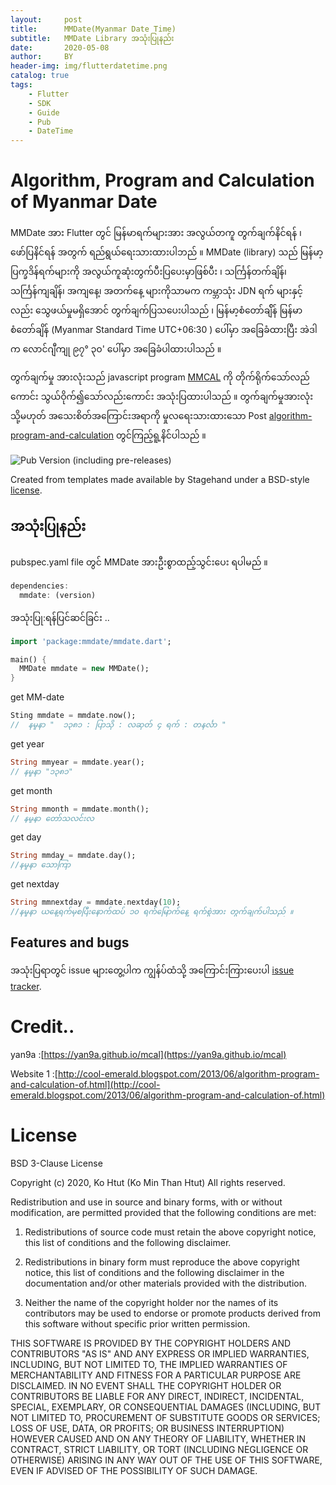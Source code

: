 ```yaml
---
layout:     post
title:      MMDate(Myanmar Date Time)
subtitle:   MMDate Library အသုံးပြုနည်း
date:       2020-05-08
author:     BY
header-img: img/flutterdatetime.png
catalog: true
tags:
    - Flutter
    - SDK
    - Guide
    - Pub
    - DateTime
---
```

# Algorithm, Program and Calculation of Myanmar Date

MMDate အား Flutter တွင် မြန်မာရက်များအား အလွယ်တကူ တွက်ချက်နိင်ရန် ၊ ဖော်ပြနိင်ရန် အတွက် ရည်ရွယ်ရေးသားထားပါဘည် ။ MMDate (library) သည် မြန်မာ့ပြက္ခဒိန်ရက်များကို အလွယ်ကူဆုံးတွက်ပီးပြပေးမှာဖြစ်ပီး ၊ သင်္ကြန်တက်ချိန်၊ သင်္ကြန်ကျချိန်၊ အကျနေ့၊ အတက်နေ့ များကိုသာမက ကမ္ဘာသုံး JDN ရက် များနှင့်လည်း သွေဖယ်မှုမရှိအောင် တွက်ချက်ပြသပေးပါသည် ၊ မြန်မာ့စံတော်ချ်ိန် မြန်မာစံတော်ချိန် (Myanmar Standard Time UTC+06:30 ) ပေါ်မှာ အခြေခံထားပြီး အဲဒါက လောင်ဂျီကျု ၉၇° ၃၀' ပေါ်မှာ အခြေခံပါထားပါသည် ။

တွက်ချက်မှု အားလုံးသည် javascript program [MMCAL](https://yan9a.github.io/mcal) ကို တိုက်ရိုက်သော်လည်ကောင်း သွယ်ဝိုက်၍သော်လည်းကောင်း အသုံးပြထားပါသည် ။ တွက်ချက်မှုအားလုံး သို့မဟုတ် အသေးစိတ်အကြောင်းအရာကို မှုလရေးသားထားသော Post [algorithm-program-and-calculation](http://coolemerald.blogspot.com/2013/06/algorithm-program-and-calculation-of.html) တွင်ကြည့်ရူ့နိင်ပါသည် ။

![Pub Version (including pre-releases)](https://img.shields.io/pub/v/mmdate?include_prereleases&label=MMDate&logo=green&style=flat-square)


Created from templates made available by Stagehand under a BSD-style
[license](https://github.com/dart-lang/stagehand/blob/master/LICENSE).

## အသုံးပြုနည်း 

pubspec.yaml file တွင် MMDate အားဦးစွာထည့်သွင်းပေး ရပါမည် ။

```dart
dependencies:
  mmdate: (version)
```

အသုံးပြု:ရန်ပြင်ဆင်ခြင်း ..

```dart
import 'package:mmdate/mmdate.dart';

main() {
  MMDate mmdate = new MMDate();
}
```

get MM-date
```dart
Sting mmdate = mmdate.now();
//  နမှုနာ "  ၁၃၈၁ : ပြာသို : လဆုတ် ၄ ရက် : တနင်္လာ "
```

get year
```dart
String mmyear = mmdate.year();
// နမှုနာ "၁၃၈၁"
```

get month
```dart
String mmonth = mmdate.month();
// နမှုနာ တော်သလင်းလ
```

get day
```dart
String mmday = mmdate.day();
//နမှုနာ သောကြာ
```
get nextday
```dart
String mmnextday = mmdate.nextday(10);
//နမှုနာ ယနေ့ရက်မှစပြီးနောက်ထပ် ၁၀ ရက်မြောက်နေ့ ရက်စွဲအား တွက်ချက်ပါသည် ။
```
## Features and bugs

အသုံးပြရာတွင်   issue များတွေ့ပါက ကျွန်ပ်ထံသို့ အကြောင်းကြားပေးပါ [issue tracker][tracker].

[tracker]: https://github.com/ko-htut/MMDate/issues

# Credit..

yan9a  :[https://yan9a.github.io/mcal](https://yan9a.github.io/mcal)

Website 1 :[http://cool-emerald.blogspot.com/2013/06/algorithm-program-and-calculation-of.html](http://cool-emerald.blogspot.com/2013/06/algorithm-program-and-calculation-of.html)


# License

  BSD 3-Clause License

 Copyright (c) 2020, Ko Htut (Ko Min Than Htut) All rights reserved.

 Redistribution and use in source and binary forms, with or without
 modification, are permitted provided that the following conditions are met:

 1. Redistributions of source code must retain the above copyright notice, this
   list of conditions and the following disclaimer.

 2. Redistributions in binary form must reproduce the above copyright notice,
   this list of conditions and the following disclaimer in the documentation
   and/or other materials provided with the distribution.

 3. Neither the name of the copyright holder nor the names of its
   contributors may be used to endorse or promote products derived from
   this software without specific prior written permission.

 THIS SOFTWARE IS PROVIDED BY THE COPYRIGHT HOLDERS AND CONTRIBUTORS "AS IS"
 AND ANY EXPRESS OR IMPLIED WARRANTIES, INCLUDING, BUT NOT LIMITED TO, THE
 IMPLIED WARRANTIES OF MERCHANTABILITY AND FITNESS FOR A PARTICULAR PURPOSE ARE
 DISCLAIMED. IN NO EVENT SHALL THE COPYRIGHT HOLDER OR CONTRIBUTORS BE LIABLE
 FOR ANY DIRECT, INDIRECT, INCIDENTAL, SPECIAL, EXEMPLARY, OR CONSEQUENTIAL
 DAMAGES (INCLUDING, BUT NOT LIMITED TO, PROCUREMENT OF SUBSTITUTE GOODS OR
 SERVICES; LOSS OF USE, DATA, OR PROFITS; OR BUSINESS INTERRUPTION) HOWEVER
 CAUSED AND ON ANY THEORY OF LIABILITY, WHETHER IN CONTRACT, STRICT LIABILITY,
 OR TORT (INCLUDING NEGLIGENCE OR OTHERWISE) ARISING IN ANY WAY OUT OF THE USE
 OF THIS SOFTWARE, EVEN IF ADVISED OF THE POSSIBILITY OF SUCH DAMAGE.
